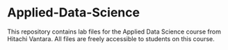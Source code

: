 # Applied-Data-Science

This repository contains lab files for the Applied Data Science course from Hitachi Vantara. All files are freely accessible to students on this course.
